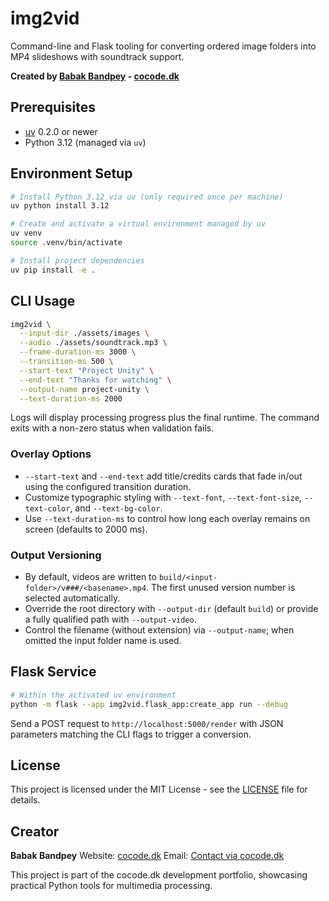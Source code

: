 # img2vid

Command-line and Flask tooling for converting ordered image folders into MP4 slideshows with soundtrack support.

**Created by [Babak Bandpey](https://cocode.dk) - [cocode.dk](https://cocode.dk)**

## Prerequisites
- [uv](https://github.com/astral-sh/uv) 0.2.0 or newer
- Python 3.12 (managed via `uv`)

## Environment Setup
```bash
# Install Python 3.12 via uv (only required once per machine)
uv python install 3.12

# Create and activate a virtual environment managed by uv
uv venv
source .venv/bin/activate

# Install project dependencies
uv pip install -e .
```

## CLI Usage
```bash
img2vid \
  --input-dir ./assets/images \
  --audio ./assets/soundtrack.mp3 \
  --frame-duration-ms 3000 \
  --transition-ms 500 \
  --start-text "Project Unity" \
  --end-text "Thanks for watching" \
  --output-name project-unity \
  --text-duration-ms 2000
```

Logs will display processing progress plus the final runtime. The command exits with a non-zero status when validation fails.

### Overlay Options
- `--start-text` and `--end-text` add title/credits cards that fade in/out using the configured transition duration.
- Customize typographic styling with `--text-font`, `--text-font-size`, `--text-color`, and `--text-bg-color`.
- Use `--text-duration-ms` to control how long each overlay remains on screen (defaults to 2000 ms).

### Output Versioning
- By default, videos are written to `build/<input-folder>/v###/<basename>.mp4`. The first unused version number is selected automatically.
- Override the root directory with `--output-dir` (default `build`) or provide a fully qualified path with `--output-video`.
- Control the filename (without extension) via `--output-name`; when omitted the input folder name is used.

## Flask Service
```bash
# Within the activated uv environment
python -m flask --app img2vid.flask_app:create_app run --debug
```

Send a POST request to `http://localhost:5000/render` with JSON parameters matching the CLI flags to trigger a conversion.

## License

This project is licensed under the MIT License - see the [LICENSE](LICENSE) file for details.

## Creator

**Babak Bandpey**
Website: [cocode.dk](https://cocode.dk)
Email: [Contact via cocode.dk](https://cocode.dk)

This project is part of the cocode.dk development portfolio, showcasing practical Python tools for multimedia processing.
